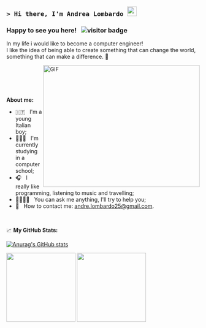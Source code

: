 ### <samp> > Hi there, I'm Andrea Lombardo <img src="https://media.giphy.com/media/hvRJCLFzcasrR4ia7z/giphy.gif" width="25"> </samp>

### Happy to see you here! &nbsp; ![visitor badge](https://visitor-badge.glitch.me/badge?page_id=andrelombardo.visitor-badge)

In my life i would like to become a computer engineer! <br> 
I like the idea of being able to create something that can change the world, something that can make a difference. 🚀

<img align="right" alt="GIF" src="https://camo.githubusercontent.com/5ddf73ad3a205111cf8c686f687fc216c2946a75005718c8da5b837ad9de78c9/68747470733a2f2f7468756d62732e6766796361742e636f6d2f4576696c4e657874446576696c666973682d736d616c6c2e676966" width="408" height="318" margin-top="250" />


</br>
</br>
</br>
</br>
  
**About me:**


- 🇮🇹 &nbsp; I'm a young Italian boy;
- 👨🏻‍💻 &nbsp; I'm currently studying in a computer school;
- 🎧 &nbsp; I really like programming, listening to music and travelling;
- 🫱🏻‍🫲🏾 &nbsp; You can ask me anything, I'll try to help you;
- 📧 &nbsp; How to contact me: andre.lombardo25@gmail.com.

</br>

📈 **My GitHub Stats:**

[![Anurag's GitHub stats](https://github-readme-stats.vercel.app/api?username=andrelombardo)](https://github.com/anuraghazra/github-readme-stats)

<p>
  <img height="180em" src="https://github-readme-stats.vercel.app/api?username=andrelombardo&show_icons=true&hide_border=true&&count_private=true&include_all_commits=true" />
  <img height="180em" src="https://github-readme-stats.vercel.app/api/top-langs/?username=andrelombardo&exclude_repo=KNN-Image-Classification&show_icons=true&hide_border=true&layout=compact&langs_count=8"/>
</p>
  




